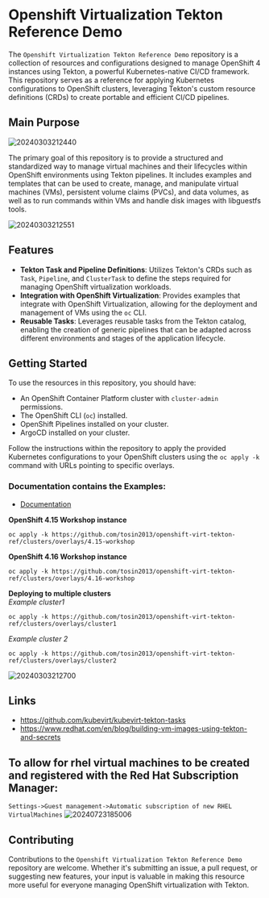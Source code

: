 # Openshift Virtualization Tekton Reference Demo

The `Openshift Virtualization Tekton Reference Demo` repository is a collection of resources and configurations designed to manage OpenShift 4 instances using Tekton, a powerful Kubernetes-native CI/CD framework. This repository serves as a reference for applying Kubernetes configurations to OpenShift clusters, leveraging Tekton's custom resource definitions (CRDs) to create portable and efficient CI/CD pipelines.

## Main Purpose

![20240303212440](https://i.imgur.com/0hEl4Gs.png)

The primary goal of this repository is to provide a structured and standardized way to manage virtual machines and their lifecycles within OpenShift environments using Tekton pipelines. It includes examples and templates that can be used to create, manage, and manipulate virtual machines (VMs), persistent volume claims (PVCs), and data volumes, as well as to run commands within VMs and handle disk images with libguestfs tools.

![20240303212551](https://i.imgur.com/2G6uswF.png)

## Features

- **Tekton Task and Pipeline Definitions**: Utilizes Tekton's CRDs such as `Task`, `Pipeline`, and `ClusterTask` to define the steps required for managing OpenShift virtualization workloads.
- **Integration with OpenShift Virtualization**: Provides examples that integrate with OpenShift Virtualization, allowing for the deployment and management of VMs using the `oc` CLI.
- **Reusable Tasks**: Leverages reusable tasks from the Tekton catalog, enabling the creation of generic pipelines that can be adapted across different environments and stages of the application lifecycle.

## Getting Started

To use the resources in this repository, you should have:

- An OpenShift Container Platform cluster with `cluster-admin` permissions.
- The OpenShift CLI (`oc`) installed.
- OpenShift Pipelines installed on your cluster.
- ArgoCD installed on your cluster.

Follow the instructions within the repository to apply the provided Kubernetes configurations to your OpenShift clusters using the `oc apply -k` command with URLs pointing to specific overlays.

### Documentation contains the Examples:
* [Documentation](docs/README.md)

**OpenShift 4.15 Workshop instance**
```
oc apply -k https://github.com/tosin2013/openshift-virt-tekton-ref/clusters/overlays/4.15-workshop
```

**OpenShift 4.16 Workshop instance**
```
oc apply -k https://github.com/tosin2013/openshift-virt-tekton-ref/clusters/overlays/4.16-workshop
```

**Deploying to multiple clusters**  
*Example cluster1*
```
oc apply -k https://github.com/tosin2013/openshift-virt-tekton-ref/clusters/overlays/cluster1
```
*Example cluster 2*
```
oc apply -k https://github.com/tosin2013/openshift-virt-tekton-ref/clusters/overlays/cluster2
```

![20240303212700](https://i.imgur.com/mLZjbOy.png)

## Links 
* https://github.com/kubevirt/kubevirt-tekton-tasks
* https://www.redhat.com/en/blog/building-vm-images-using-tekton-and-secrets


## To allow for rhel virtual machines to be created and registered with the Red Hat Subscription Manager:
`Settings->Guest management->Automatic subscription of new RHEL VirtualMachines`
![20240723185006](https://i.imgur.com/zKmhvmG.png)
## Contributing

Contributions to the `Openshift Virtualization Tekton Reference Demo` repository are welcome. Whether it's submitting an issue, a pull request, or suggesting new features, your input is valuable in making this resource more useful for everyone managing OpenShift virtualization with Tekton.

